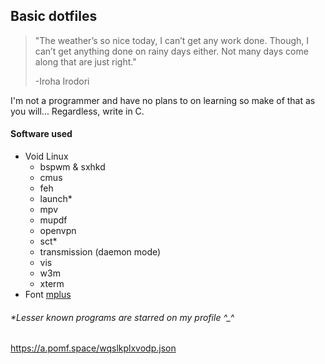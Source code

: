 ## Basic dotfiles

> "The weather’s so nice today, I can’t get any work done. Though, I can’t get anything done on rainy days either. Not many days come along that are just right."
> 
> -Iroha Irodori

I'm not a programmer and have no plans to on learning so make of that as you will...
Regardless, write in C.

#### Software used
* Void Linux  
  * bspwm & sxhkd
  * cmus
  * feh
  * launch*
  * mpv
  * mupdf
  * openvpn
  * sct*
  * transmission (daemon mode)
  * vis
  * w3m
  * xterm
* Font [mplus](https://mplus-fonts.osdn.jp) 
###### *Lesser known programs are starred on my profile ^_^
https://a.pomf.space/wqslkplxvodp.json
